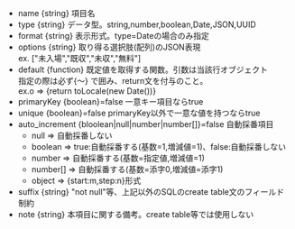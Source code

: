- name {string} 項目名
- type {string} データ型。string,number,boolean,Date,JSON,UUID
- format {string} 表示形式。type=Dateの場合のみ指定
- options {string} 取り得る選択肢(配列)のJSON表現<br>ex. ["未入場","既収","未収","無料"]
- default {function} 既定値を取得する関数。引数は当該行オブジェクト<br>指定の際は必ず{〜} で囲み、return文を付与のこと。<br>ex.o => {return toLocale(new Date())} 
- primaryKey {boolean}=false 一意キー項目ならtrue
- unique {boolean}=false primaryKey以外で一意な値を持つならtrue
- auto_increment {bloolean|null|number|number[]}=false 自動採番項目
  - null ⇒ 自動採番しない
  - boolean ⇒ true:自動採番する(基数=1,増減値=1)、false:自動採番しない
  - number ⇒ 自動採番する(基数=指定値,増減値=1)
  - number[] ⇒ 自動採番する(基数=添字0,増減値=添字1)
  - object ⇒ {start:m,step:n}形式
- suffix {string} "not null"等、上記以外のSQLのcreate table文のフィールド制約
- note {string} 本項目に関する備考。create table等では使用しない